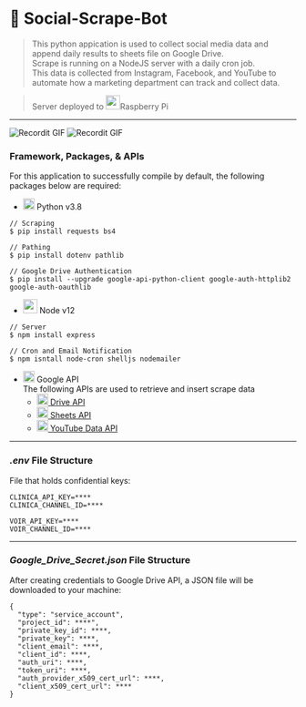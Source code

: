 # :space_invader: Social-Scrape-Bot

> This python appication is used to collect social media data and append daily results to sheets file on Google Drive. </br>
> Scrape is running on a NodeJS server with a daily cron job. </br>
> This data is collected from Instagram, Facebook, and YouTube to automate how a marketing department can track and collect data.

> Server deployed to <img src="https://www.raspberrypi.org/app/uploads/2011/10/Raspi-PGB001.png" height="25">Raspberry Pi
 ---
![Recordit GIF](http://g.recordit.co/j0OjNJ6QD9.gif)
![Recordit GIF](http://g.recordit.co/0nCCA7NR6o.gif)

### Framework, Packages, & APIs
For this application to successfully compile by default, the following packages below are required:
- <img src="https://upload.wikimedia.org/wikipedia/commons/thumb/c/c3/Python-logo-notext.svg/1024px-Python-logo-notext.svg.png" height="20"> Python v3.8

```shell
// Scraping
$ pip install requests bs4

// Pathing
$ pip install dotenv pathlib

// Google Drive Authentication
$ pip install --upgrade google-api-python-client google-auth-httplib2 google-auth-oauthlib
```

- <img src="https://nodejs.org/static/images/logo-hexagon-card.png" height="25"> Node v12
```shell
// Server
$ npm install express

// Cron and Email Notification
$ npm isntall node-cron shelljs nodemailer
```
- <img src="https://upload.wikimedia.org/wikipedia/commons/thumb/6/6c/Cloud-API-Logo.svg/1200px-Cloud-API-Logo.svg.png" height="20"> Google API </br>
The following APIs are used to retrieve and insert scrape data
  - <img src="https://upload.wikimedia.org/wikipedia/commons/thumb/a/ad/Logo_of_Google_Drive.svg/1024px-Logo_of_Google_Drive.svg.png" height="20"><a href="https://console.developers.google.com/apis/library/drive.googleapis.com"> Drive API</a>
  - <img src="https://seeklogo.com/images/G/google-sheets-logo-70C2B2CA6A-seeklogo.com.png" height="20"><a href="https://console.developers.google.com/apis/library/sheets.googleapis.com">   Sheets API</a> 
  - <img src="https://cdn4.iconfinder.com/data/icons/logos-and-brands/512/395_Youtube_logo-512.png" height="20"><a href="https://console.developers.google.com/apis/library/youtube.googleapis.com"> YouTube Data API</a>
---
### _.env_ File Structure
File that holds confidential keys:
```shell
CLINICA_API_KEY=****
CLINICA_CHANNEL_ID=****

VOIR_API_KEY=****
VOIR_CHANNEL_ID=****
```
---
### _Google_Drive_Secret.json_ File Structure
After creating credentials to Google Drive API, a JSON file will be downloaded to your machine:
```shell
{
  "type": "service_account",
  "project_id": ****",
  "private_key_id": ****,
  "private_key": ****,
  "client_email": ****,
  "client_id": ****,
  "auth_uri": ****,
  "token_uri": ****,
  "auth_provider_x509_cert_url": ****,
  "client_x509_cert_url": ****
}
```
